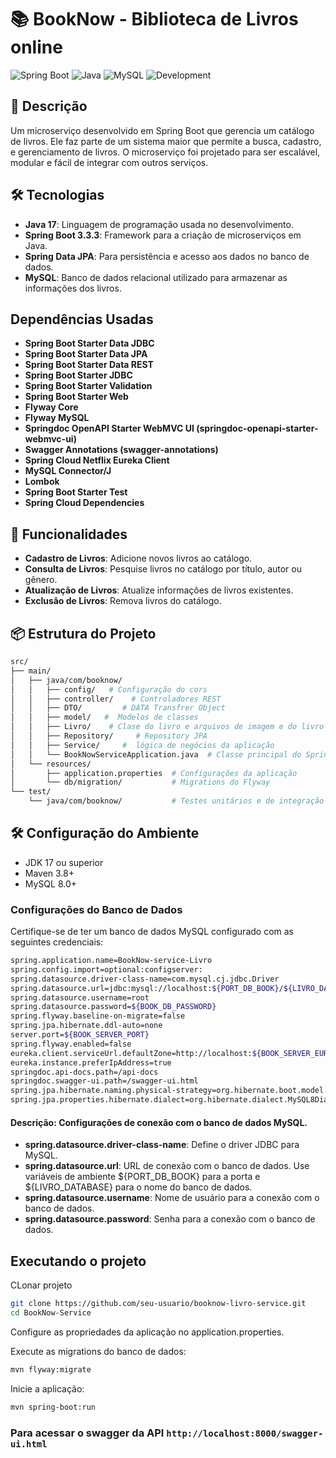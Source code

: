 # 📚 BookNow - Biblioteca  de Livros online

![Spring Boot](https://img.shields.io/badge/Spring%20Boot-6DB33F?style=for-the-badge&logo=spring-boot&logoColor=white)
![Java](https://img.shields.io/badge/Java-007396?style=for-the-badge&logo=java&logoColor=white)
![MySQL](https://img.shields.io/badge/MySQL-4479A1?style=for-the-badge&logo=mysql&logoColor=white)
![Development](https://img.shields.io/badge/Development-In%20Progress-yellow?style=for-the-badge)

## 📖 Descrição

Um microserviço desenvolvido em Spring Boot que gerencia um catálogo de livros. Ele faz parte de um sistema maior que permite a busca, cadastro, e gerenciamento de livros. O microserviço foi projetado para ser escalável, modular e fácil de integrar com outros serviços.

## 🛠️ Tecnologias

- **Java 17**: Linguagem de programação usada no desenvolvimento.
- **Spring Boot 3.3.3**: Framework para a criação de microserviços em Java.
- **Spring Data JPA**: Para persistência e acesso aos dados no banco de dados.
- **MySQL**: Banco de dados relacional utilizado para armazenar as informações dos livros.
  
## Dependências Usadas
<ul>
    <li><strong>Spring Boot Starter Data JDBC</strong></li>
    <li><strong>Spring Boot Starter Data JPA</strong></li>
    <li><strong>Spring Boot Starter Data REST</strong></li>
    <li><strong>Spring Boot Starter JDBC</strong></li>
    <li><strong>Spring Boot Starter Validation</strong></li>
    <li><strong>Spring Boot Starter Web</strong></li>
    <li><strong>Flyway Core</strong></li>
    <li><strong>Flyway MySQL</strong></li>
    <li><strong>Springdoc OpenAPI Starter WebMVC UI (springdoc-openapi-starter-webmvc-ui)</strong></li>
    <li><strong>Swagger Annotations (swagger-annotations)</strong></li>
    <li><strong>Spring Cloud Netflix Eureka Client</strong></li>
    <li><strong>MySQL Connector/J</strong></li>
    <li><strong>Lombok</strong></li>
    <li><strong>Spring Boot Starter Test</strong></li>
    <li><strong>Spring Cloud Dependencies</strong></li>
</ul>

## 🚀 Funcionalidades

- **Cadastro de Livros**: Adicione novos livros ao catálogo.
- **Consulta de Livros**: Pesquise livros no catálogo por título, autor ou gênero.
- **Atualização de Livros**: Atualize informações de livros existentes.
- **Exclusão de Livros**: Remova livros do catálogo.

## 📦 Estrutura do Projeto

```bash
src/
├── main/
│   ├── java/com/booknow/
│   │   ├── config/   # Configuração do cors
│   │   ├── controller/    # Controladores REST
│   │   ├── DTO/         # DATA Transfrer Object
│   │   ├── model/   #  Modelos de classes 
│   │   ├── Livro/    # Clase do livro e arquivos de imagem e do livro
│   │   ├── Repository/     # Repository JPA
│   │   ├── Service/     #  lógica de negócios da aplicação
│   │   └── BookNowServiceApplication.java  # Classe principal do Spring Boot
│   └── resources/
│       ├── application.properties  # Configurações da aplicação
│       └── db/migration/           # Migrations do Flyway
└── test/
    └── java/com/booknow/           # Testes unitários e de integração
```
## 🛠️ Configuração do Ambiente
<ul>
    <li>JDK 17 ou superior</li>
    <li> Maven 3.8+</Li>
   <li>  MySQL 8.0+ </li>
</ul>
<h3>Configurações do Banco de Dados</h3>
<p>Certifique-se de ter um banco de dados MySQL configurado com as seguintes credenciais:</p>

```bash
spring.application.name=BookNow-service-Livro
spring.config.import=optional:configserver:
spring.datasource.driver-class-name=com.mysql.cj.jdbc.Driver
spring.datasource.url=jdbc:mysql://localhost:${PORT_DB_BOOK}/${LIVRO_DATABASE}
spring.datasource.username=root
spring.datasource.password=${BOOK_DB_PASSWORD}
spring.flyway.baseline-on-migrate=false
spring.jpa.hibernate.ddl-auto=none
server.port=${BOOK_SERVER_PORT}
spring.flyway.enabled=false
eureka.client.serviceUrl.defaultZone=http://localhost:${BOOK_SERVER_EUREKA}/eureka
eureka.instance.preferIpAddress=true
springdoc.api-docs.path=/api-docs
springdoc.swagger-ui.path=/swagger-ui.html
spring.jpa.hibernate.naming.physical-strategy=org.hibernate.boot.model.naming.PhysicalNamingStrategyStandardImpl
spring.jpa.properties.hibernate.dialect=org.hibernate.dialect.MySQL8Dialect
```
#### Descrição: Configurações de conexão com o banco de dados MySQL.
- **spring.datasource.driver-class-name**: Define o driver JDBC para MySQL.
- **spring.datasource.url**: URL de conexão com o banco de dados. Use variáveis de ambiente ${PORT_DB_BOOK} para a porta e ${LIVRO_DATABASE} para o nome do banco de dados.
- **spring.datasource.username**: Nome de usuário para a conexão com o banco de dados.
- **spring.datasource.password**: Senha para a conexão com o banco de dados.
## Executando o projeto
<p>CLonar projeto</p>

```bash
git clone https://github.com/seu-usuario/booknow-livro-service.git
cd BookNow-Service
```
<p>Configure as propriedades da aplicação no application.properties.</p>
<p>Execute as migrations do banco de dados:</p>

```bash
mvn flyway:migrate
```
<p>Inicie a aplicação:</p>

```bash
mvn spring-boot:run
```
### Para acessar o swagger da API <code>http://localhost:8000/swagger-ui.html</code>
 
